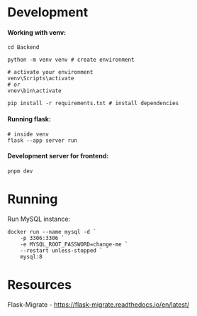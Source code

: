# Development

#### Working with venv:

```shell
cd Backend

python -m venv venv # create environment

# activate your environment
venv\Scripts\activate
# or
vnev\bin\activate

pip install -r requirements.txt # install dependencies
```

#### Running flask:
```shell
# inside venv
flask --app server run
```
#### Development server for frontend:
```shell
pnpm dev
```

# Running

Run MySQL instance:

```shell
docker run --name mysql -d `
    -p 3306:3306 `
    -e MYSQL_ROOT_PASSWORD=change-me `
    --restart unless-stopped `
    mysql:8
```

# Resources

Flask-Migrate - https://flask-migrate.readthedocs.io/en/latest/